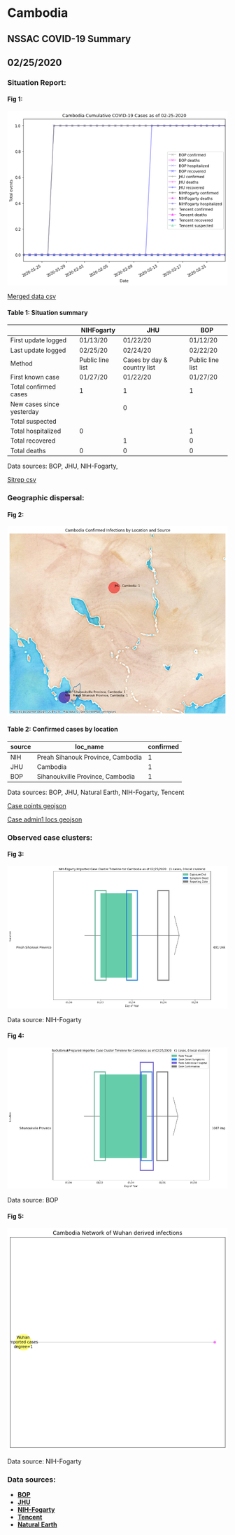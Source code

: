 # Cambodia
## NSSAC COVID-19 Summary
## 02/25/2020



### Situation Report:
#### Fig 1:
![Cambodia cases](../merged_histories/Cambodia_merged_histories.png)

[Merged data csv](https://github.com/SchlittDataSci/SchlittDataSci.github.io/blob/master/data/tables/Cambodia_merged_daily.csv)

#### Table 1: Situation summary


|                           | NIHFogarty       | JHU                         | BOP              |
|---------------------------|------------------|-----------------------------|------------------|
| First update logged       | 01/13/20         | 01/22/20                    | 01/12/20         |
| Last update logged        | 02/25/20         | 02/24/20                    | 02/22/20         |
| Method                    | Public line list | Cases by day & country list | Public line list |
| First known case          | 01/27/20         | 01/22/20                    | 01/27/20         |
| Total confirmed cases     | 1                | 1                           | 1                |
| New cases since yesterday |                  | 0                           |                  |
| Total suspected           |                  |                             |                  |
| Total hospitalized        | 0                |                             | 1                |
| Total recovered           |                  | 1                           | 0                |
| Total deaths              | 0                | 0                           | 0                |

Data sources: BOP, JHU, NIH-Fogarty, 


[Sitrep csv](https://github.com/SchlittDataSci/SchlittDataSci.github.io/blob/master/data/tables/Cambodia_sitrep.csv)

### Geographic dispersal:
#### Fig 2:
![Cambodia mapped](../case_locs/Cambodia_case_locs.png)

#### Table 2: Confirmed cases by location


| source   | loc_name                          |   confirmed |
|----------|-----------------------------------|-------------|
| NIH      | Preah Sihanouk Province, Cambodia |           1 |
| JHU      | Cambodia                          |           1 |
| BOP      | Sihanoukville Province, Cambodia  |           1 |

Data sources: BOP, JHU, Natural Earth, NIH-Fogarty, Tencent


[Case points geojson](https://github.com/SchlittDataSci/SchlittDataSci.github.io/blob/master/data/shapes/Cambodia_case_locs.geojson)

[Case admin1 locs geojson](https://github.com/SchlittDataSci/SchlittDataSci.github.io/blob/master/data/shapes/Cambodia_admin1_locs.geojson)

### Observed case clusters:
#### Fig 3:
![Cambodia cases](../cluster_analysis/Cambodia_imported_cases_NIHFogarty.png)



Data source: NIH-Fogarty


#### Fig 4:
![Cambodia cases](../cluster_analysis/Cambodia_imported_cases_BOP.png)



Data source: BOP


#### Fig 5:
![Cambodia network](../autochthonous_networks/Cambodia_network.png)



Data source: NIH-Fogarty


### Data sources:
* **[BOP](https://github.com/beoutbreakprepared/nCoV2019)**
* **[JHU](https://github.com/CSSEGISandData/COVID-19)** 
* **[NIH-Fogarty](https://docs.google.com/spreadsheets/d/1jS24DjSPVWa4iuxuD4OAXrE3QeI8c9BC1hSlqr-NMiU/edit#gid=1187587451)** 
* **[Tencent](https://news.qq.com/zt2020/page/feiyan.htm)**
* **[Natural Earth](https://www.naturalearthdata.com/forums/forum/natural-earth-map-data/cultural-vectors/admin-1-states-provinces-and-their-boundaries/)**

<!-- Global site tag (gtag.js) - Google Analytics -->
<script async src="https://www.googletagmanager.com/gtag/js?id=UA-158816269-1"></script>
<script>
  window.dataLayer = window.dataLayer || [];
  function gtag(){dataLayer.push(arguments);}
  gtag('js', new Date());

  gtag('config', 'UA-158816269-1');
</script>